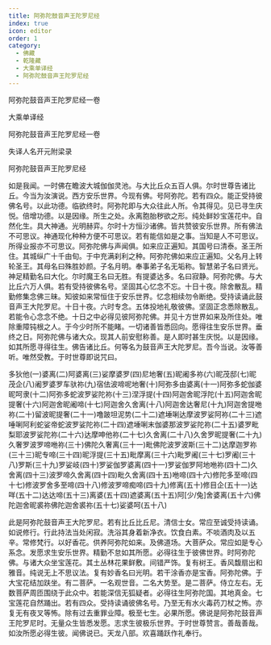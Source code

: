 ```yaml
---
title: 阿弥陀鼓音声王陀罗尼经
index: true
icon: editor
order: 1
category:
  - 佛藏
  - 乾隆藏
  - 大乘单译经
  - 阿弥陀鼓音声王陀罗尼经
---
```


阿弥陀鼓音声王陀罗尼经一卷  

大乘单译经  

阿弥陀鼓音声王陀罗尼经一卷  

失译人名开元附梁录  

阿弥陀鼓音声王陀罗尼经  

如是我闻。一时佛在瞻波大城伽伽灵池。与大比丘众五百人俱。尔时世尊告诸比丘。今当为汝演说。西方安乐世界。今现有佛。号阿弥陀。若有四众。能正受持彼佛名号。以此功德。临欲终时。阿弥陀即与大众往此人所。令其得见。见已寻生庆悦。倍增功德。以是因缘。所生之处。永离胞胎秽欲之形。纯处鲜妙宝莲花中。自然化生。具大神通。光明赫弈。尔时十方恒沙诸佛。皆共赞彼安乐世界。所有佛法不可思议。神通现化种种方便不可思议。若有能信如是之事。当知是人不可思议。所得业报亦不可思议。阿弥陀佛与声闻俱。如来应正遍知。其国号曰清泰。圣王所住。其城纵广十千由旬。于中充满刹利之种。阿弥陀佛如来应正遍知。父名月上转轮圣王。其母名曰殊胜妙颜。子名月明。奉事弟子名无垢称。智慧弟子名曰贤光。神足精勤名曰大化。尔时魔王名曰无胜。有提婆达多。名曰寂静。阿弥陀佛。与大比丘六万人俱。若有受持彼佛名号。坚固其心忆念不忘。十日十夜。除舍散乱。精勤修集念佛三昧。知彼如来常恒住于安乐世界。忆念相续勿令断绝。受持读诵此鼓音声王大陀罗尼。十日十夜。六时专念。五体投地礼敬彼佛。坚固正念悉除散乱。若能令心念念不绝。十日之中必得见彼阿弥陀佛。并见十方世界如来及所住处。唯除重障钝根之人。于今少时所不能睹。一切诸善皆悉回向。愿得往生安乐世界。垂终之日。阿弥陀佛与诸大众。现其人前安慰称善。是人即时甚生庆悦。以是因缘。如其所愿寻得往生。佛告诸比丘。何等名为鼓音声王大陀罗尼。吾今当说。汝等善听。唯然受教。于时世尊即说咒曰。  

多狄他(一)婆离(二)阿婆离(三)娑摩婆罗(四)尼地奢(五)昵阇多祢(六)昵茂邸(七)昵茂企(八)阇罗婆罗车驮祢(九)宿佉波啼呢地奢(十)阿弥多由婆离(十一)阿弥多蛇伽婆昵呵隶(十二)阿弥多蛇波罗娑陀祢(十三)涅浮提(十四)阿迦舍昵浮陀(十五)阿迦舍昵提奢(十六)阿迦舍昵阇啼(十七)阿迦舍久舍离(十八)阿迦舍达奢尼(十九)阿迦舍提咃祢(二十)留波昵提奢(二十一)噜跛坦泥势(二十二)遮埵唎达摩波罗娑阿祢(二十三)遮唾唎阿利蛇娑帝蛇波罗娑陀祢(二十四)遮埵唎末伽婆那波罗娑陀祢(二十五)婆罗毗梨耶波罗娑陀祢(二十六)达摩呻他祢(二十七)久舍离(二十八)久舍罗昵提奢(二十九)久奢罗波罗啼咃祢(三十)佛陀久奢离(三十一)毗佛陀波罗波斯(三十二)达摩迦罗祢(三十三)昵专啼(三十四)昵浮提(三十五)毗摩离(三十六)毗罗阇(三十七)罗阇(三十八)罗斯(三十九)罗娑岐(四十)罗娑伽罗婆离(四十一)罗娑伽罗阿地咃祢(四十二)久舍离(四十三)波罗啼久舍离(四十四)毗久舍离(四十五)咃啼(四十六)修陀多至啼(四十七)修波罗舍多至啼(四十八)修波罗啼痴啼(四十九)修离(五十)修目企(五十一)达咩(五十二)达达啼(五十三)离婆(五十四)遮婆离(五十五)阿[少/兔]舍婆离(五十六)佛陀迦舍昵裘祢佛陀迦舍裘祢(五十七)娑婆呵(五十八)  

此是阿弥陀鼓音声王大陀罗尼。若有比丘比丘尼。清信士女。常应至诚受持读诵。如说修行。行此持法当处闲寂。洗浴其身着新净衣。饮食白素。不啖酒肉及以五辛。常修梵行。以好香花。供养阿弥陀如来。及佛道场。大菩萨众。常应如是专心系念。发愿求生安乐世界。精勤不怠如其所愿。必得往生于彼佛世界。时阿弥陀佛。与诸大众坐宝莲花。其土丛林花果鲜敷。间错严饰。复有树王。香风馥扇出和雅音。纯说无上不思议法。复有妙香名曰光明。若干涂香亦是宝香。阿弥陀佛。于大宝花结加趺坐。有二菩萨。一名观世音。二名大势至。是二菩萨。侍立左右。无数菩萨周匝围绕于此众中。若能深信无狐疑者。必得往生阿弥陀国。其地真金。七宝莲花自然踊出。若有四众。受持读诵彼佛名号。乃至无有水火毒药刀杖之怖。亦复无有夜叉等怖。除有过去重罪业障。极至七生。必果所愿。佛说是阿弥陀鼓音声王陀罗尼时。无量众生皆悉发愿。志求生彼极乐世界。于时世尊赞言。善哉善哉。如汝所愿必得生彼。闻佛说已。天龙八部。欢喜踊跃作礼奉行。  
